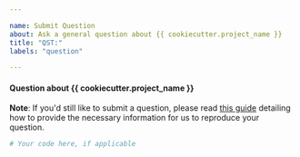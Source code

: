 ```yaml
---

name: Submit Question
about: Ask a general question about {{ cookiecutter.project_name }}
title: "QST:"
labels: "question"

---
```


#### Question about {{ cookiecutter.project_name }}

**Note**: If you'd still like to submit a question, please read [this guide](
https://matthewrocklin.com/blog/work/2018/02/28/minimal-bug-reports) detailing how to
provide the necessary information for us to reproduce your question.

```python
# Your code here, if applicable
```
